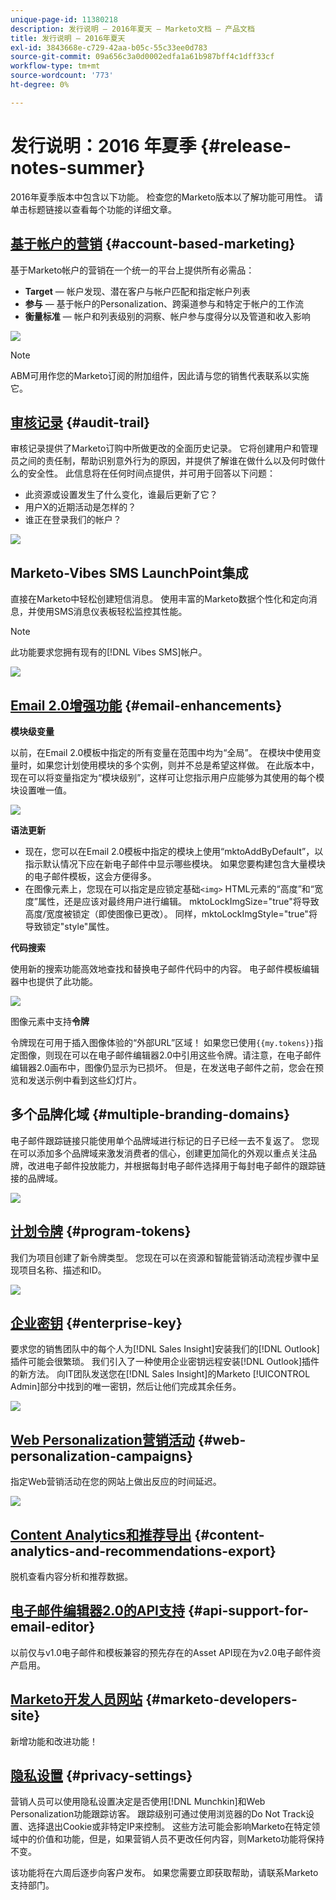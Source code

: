 ```yaml
---
unique-page-id: 11380218
description: 发行说明 — 2016年夏天 — Marketo文档 — 产品文档
title: 发行说明 — 2016年夏天
exl-id: 3843668e-c729-42aa-b05c-55c33ee0d783
source-git-commit: 09a656c3a0d0002edfa1a61b987bff4c1dff33cf
workflow-type: tm+mt
source-wordcount: '773'
ht-degree: 0%

---
```


# 发行说明：2016 年夏季 {#release-notes-summer}

2016年夏季版本中包含以下功能。 检查您的Marketo版本以了解功能可用性。 请单击标题链接以查看每个功能的详细文章。

## [基于帐户的营销](https://docs.marketo.com/display/docs/account+based+marketing) {#account-based-marketing}

基于Marketo帐户的营销在一个统一的平台上提供所有必需品：

* **Target** — 帐户发现、潜在客户与帐户匹配和指定帐户列表
* **参与** — 基于帐户的Personalization、跨渠道参与和特定于帐户的工作流
* **衡量标准** — 帐户和列表级别的洞察、帐户参与度得分以及管道和收入影响

![](assets/abm-5-acme.png)

>[!NOTE]
>
>ABM可用作您的Marketo订阅的附加组件，因此请与您的销售代表联系以实施它。

## [审核记录](/help/marketo/product-docs/administration/audit-trail/audit-trail-overview.md) {#audit-trail}

审核记录提供了Marketo订购中所做更改的全面历史记录。 它将创建用户和管理员之间的责任制，帮助识别意外行为的原因，并提供了解谁在做什么以及何时做什么的安全性。 此信息将在任何时间点提供，并可用于回答以下问题：

* 此资源或设置发生了什么变化，谁最后更新了它？
* 用户X的近期活动是怎样的？
* 谁正在登录我们的帐户？

![](assets/audit-trail.png)

## Marketo-Vibes SMS LaunchPoint集成

直接在Marketo中轻松创建短信消息。 使用丰富的Marketo数据个性化和定向消息，并使用SMS消息仪表板轻松监控其性能。

>[!NOTE]
>
>此功能要求您拥有现有的[!DNL Vibes SMS]帐户。

![](assets/vibes-sms2.png)

## [Email 2.0增强功能](/help/marketo/product-docs/email-marketing/general/email-editor-2/email-editor-v2-0-overview.md) {#email-enhancements}

**模块级变量**

以前，在Email 2.0模板中指定的所有变量在范围中均为“全局”。 在模块中使用变量时，如果您计划使用模块的多个实例，则并不总是希望这样做。 在此版本中，现在可以将变量指定为“模块级别”，这样可让您指示用户应能够为其使用的每个模块设置唯一值。

![](assets/module-level-variables.png)

**语法更新**

* 现在，您可以在Email 2.0模板中指定的模块上使用“mktoAddByDefault”，以指示默认情况下应在新电子邮件中显示哪些模块。 如果您要构建包含大量模块的电子邮件模板，这会方便得多。
* 在图像元素上，您现在可以指定是应锁定基础`<img>` HTML元素的“高度”和“宽度”属性，还是应该对最终用户进行编辑。 mktoLockImgSize=&quot;true&quot;将导致高度/宽度被锁定（即使图像已更改）。 同样，mktoLockImgStyle=&quot;true&quot;将导致锁定&quot;style&quot;属性。

**代码搜索**

使用新的搜索功能高效地查找和替换电子邮件代码中的内容。 电子邮件模板编辑器中也提供了此功能。

![](assets/2nd-screenshot.png)

图像元素中支持&#x200B;**令牌**

令牌现在可用于插入图像体验的“外部URL”区域！ 如果您已使用`{{my.tokens}}`指定图像，则现在可以在电子邮件编辑器2.0中引用这些令牌。请注意，在电子邮件编辑器2.0画布中，图像仍显示为已损坏。 但是，在发送电子邮件之前，您会在预览和发送示例中看到这些幻灯片。

## 多个品牌化域 {#multiple-branding-domains}

电子邮件跟踪链接只能使用单个品牌域进行标记的日子已经一去不复返了。 您现在可以添加多个品牌域来激发消费者的信心，创建更加简化的外观以重点关注品牌，改进电子邮件投放能力，并根据每封电子邮件选择用于每封电子邮件的跟踪链接的品牌域。

![](assets/multiple-branding-domains.png)

## [计划令牌](/help/marketo/product-docs/demand-generation/landing-pages/personalizing-landing-pages/tokens-overview.md) {#program-tokens}

我们为项目创建了新令牌类型。 您现在可以在资源和智能营销活动流程步骤中呈现项目名称、描述和ID。

![](assets/program-tokens.png)

## [企业密钥](/help/marketo/product-docs/marketo-sales-insight/msi-outlook-plugin/authorize-the-marketo-outlook-plugin.md) {#enterprise-key}

要求您的销售团队中的每个人为[!DNL Sales Insight]安装我们的[!DNL Outlook]插件可能会很繁琐。 我们引入了一种使用企业密钥远程安装[!DNL Outlook]插件的新方法。 向IT团队发送您在[!DNL Sales Insight]的Marketo [!UICONTROL Admin]部分中找到的唯一密钥，然后让他们完成其余任务。

![](assets/enterprise-key.png)

## [Web Personalization营销活动](/help/marketo/product-docs/web-personalization/working-with-web-campaigns/create-a-new-dialog-web-campaign.md) {#web-personalization-campaigns}

指定Web营销活动在您的网站上做出反应的时间延迟。

![](assets/dialog-campaign-delay.png)

## [Content Analytics和推荐导出](/help/marketo/product-docs/web-personalization/understanding-web-personalization/understanding-content-analytics.md) {#content-analytics-and-recommendations-export}

脱机查看内容分析和推荐数据。

## [电子邮件编辑器2.0的API支持](https://developers.marketo.com/documentation/asset-api/) {#api-support-for-email-editor}

以前仅与v1.0电子邮件和模板兼容的预先存在的Asset API现在为v2.0电子邮件资产启用。

## [Marketo开发人员网站](https://developers.marketo.com/) {#marketo-developers-site}

新增功能和改进功能！

## [隐私设置](/help/marketo/product-docs/administration/settings/understanding-privacy-settings.md) {#privacy-settings}

营销人员可以使用隐私设置决定是否使用[!DNL Munchkin]和Web Personalization功能跟踪访客。 跟踪级别可通过使用浏览器的Do Not Track设置、选择退出Cookie或非特定IP来控制。 这些方法可能会影响Marketo在特定领域中的价值和功能，但是，如果营销人员不更改任何内容，则Marketo功能将保持不变。

该功能将在六周后逐步向客户发布。 如果您需要立即获取帮助，请联系Marketo支持部门。
